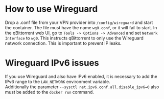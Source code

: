 # How to use Wireguard 
Drop a .conf file from your VPN provider into `/config/wireguard` and start the container. The file must have the name `wg0.conf`, or it will fail to start. In the qBittorrent web UI, go to `Tools -> Options -> Advanced` and set `Network Interface` to `wg0`. This instructs qBittorrent to only use the Wireguard network connection. This is important to prevent IP leaks.

# Wireguard IPv6 issues
If you use Wireguard and also have IPv6 enabled, it is necessary to add the IPv6 range to the `LAN_NETWORK` environment variable.  
Additionally the parameter `--sysctl net.ipv6.conf.all.disable_ipv6=0` also must be added to the `docker run` command.
